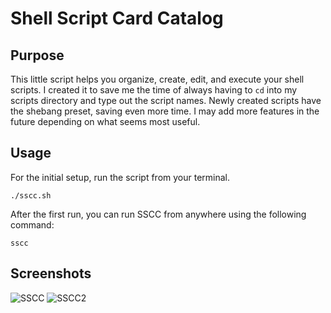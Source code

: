 # Shell Script Card Catalog

## Purpose

This little script helps you organize, create, edit, and execute your shell scripts. I created it to save me the time of always having to `cd` into my scripts directory and type out the script names. Newly created scripts have the shebang preset, saving even more time. I may add more features in the future depending on what seems most useful.

## Usage

For the initial setup, run the script from your terminal.

```
./sscc.sh
```

After the first run, you can run SSCC from anywhere using the following command:

```
sscc
```

## Screenshots

![SSCC](https://raw.githubusercontent.com/jnabasny/Shell-Script-Card-Catalog/master/screenshots/main.png)
![SSCC2](https://raw.githubusercontent.com/jnabasny/Shell-Script-Card-Catalog/master/screenshots/scripts.png)
